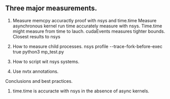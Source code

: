 ## Three major measurements.

1. Measure memcpy accuractly proof with nsys and time.time
Measure asynchronous kernel run time accurately
measure with nsys.
  Time.time might measure from time to lauch.
  cudaEvents measures tighter bounds.
  Closest results to nsys


3. How to measure child processes.
  nsys profile   --trace-fork-before-exec true   python3 mp_test.py

4. How to script wit nsys systems.

5. Use nvtx annotations.

  

Conclusions and best practices.
1. time.time is accuracte with nsys in the absence of async kernels.
